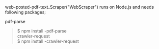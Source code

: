 web-posted-pdf-text_Scraper("WebScraper") runs on Node.js and needs following packages;

pdf-parse  
>$ npm install -pdf-parse  
crawler-request   
>$ npm install -crawler-request

